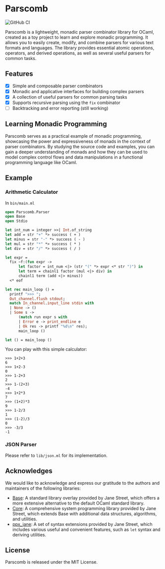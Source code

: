 # Parscomb

![GitHub CI](https://github.com/Green-Wood/parscomb/actions/workflows/ci.yaml/badge.svg)

Parscomb is a lightweight, monadic parser combinator library for OCaml, created as a toy project to learn and explore monadic programming. It allows you to easily create, modify, and combine parsers for various text formats and languages. The library provides essential atomic operations, operators, and derived operations, as well as several useful parsers for common tasks.

## Features
- [x] Simple and composable parser combinators
- [x] Monadic and applicative interfaces for building complex parsers
- [x] A collection of useful parsers for common parsing tasks
- [x] Supports recursive parsing using the `fix` combinator
- [ ] Backtracking and error reporting (still working)

## Learning Monadic Programming
Parscomb serves as a practical example of monadic programming, showcasing the power and expressiveness of monads in the context of parser combinators. By studying the source code and examples, you can gain a deeper understanding of monads and how they can be used to model complex control flows and data manipulations in a functional programming language like OCaml.

## Example

### Arithmetic Calculator
In `bin/main.ml`
```ocaml
open Parscomb.Parser
open Base
open Stdio

let int_num = integer >>| Int.of_string
let add = str "+" *> success ( + )
let minus = str "-" *> success ( - )
let mul = str "*" *> success ( * )
let div = str "/" *> success ( / )

let expr =
  fix ~f:(fun expr ->
      let factor = int_num <|> (str "(" *> expr <* str ")") in
      let term = chainl1 factor (mul <|> div) in
      chainl1 term (add <|> minus))
  <* eof

let rec main_loop () =
  printf ">>> ";
  Out_channel.flush stdout;
  match In_channel.input_line stdin with
  | None -> ()
  | Some s ->
      (match run expr s with
      | Error e -> print_endline e
      | Ok res -> printf "%d\n" res);
      main_loop ()

let () = main_loop ()
```
You can play with this simple calculator:
```
>>> 1+2+3
6
>>> 1+2-3
0
>>> 1-2+3
2
>>> 1-(2+3)
-4
>>> 1+2*3
7
>>> (1+2)*3
9
>>> 1-2/3
1
>>> (1-2)/3
0
>>> -3/3
-1
```

### JSON Parser
Please refer to `lib/json.ml` for its implementation. 


## Acknowledges
We would like to acknowledge and express our gratitude to the authors and maintainers of the following libraries:
- [Base](https://github.com/janestreet/base): A standard library overlay provided by Jane Street, which offers a more extensive alternative to the default OCaml standard library.
- [Core](https://github.com/janestreet/core): A comprehensive system programming library provided by Jane Street, which extends Base with additional data structures, algorithms, and utilities.
- [ppx_jane](https://github.com/janestreet/ppx_jane): A set of syntax extensions provided by Jane Street, which includes various useful and convenient features, such as `let` syntax and deriving utilities.

## License
Parscomb is released under the MIT License.
